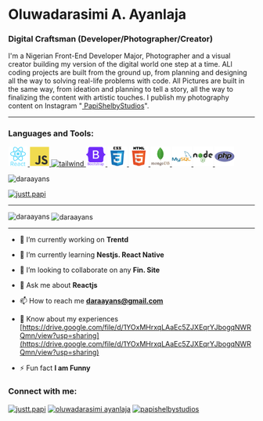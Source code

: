 <h1 align="left">Oluwadarasimi A. Ayanlaja</h1>
<h3 align="left">Digital Craftsman (Developer/Photographer/Creator)</h3>

<p >I'm a Nigerian Front-End Developer Major, Photographer and a visual creator building my version of the digital world one step at a time. ALl coding projects are built from the ground up, from planning and designing all the way to solving real-life problems with code. All Pictures are built in the same way, from ideation and planning to tell a story, all the way to finalizing the content with artistic touches. I publish my photography content on Instagram "<a href="https://www.instagram.com/papishelbystudios?igsh=OGQ5ZDc2ODk2ZA%3D%3D&utm_source=qr"> PapiShelbyStudios</a>". </p>

<hr>

<h3 align="left">Languages and Tools:</h3>


<p align="left">
      <a href="https://reactjs.org/" target="_blank" rel="noreferrer"> <img src="https://raw.githubusercontent.com/devicons/devicon/master/icons/react/react-original-wordmark.svg" alt="react" width="40" height="40"/> </a> 
      <a href="https://developer.mozilla.org/en-US/docs/Web/JavaScript" target="_blank" rel="noreferrer"> <img src="https://raw.githubusercontent.com/devicons/devicon/master/icons/javascript/javascript-original.svg" alt="javascript" width="40" height="40"/> </a>
   <a href="https://tailwindcss.com/" target="_blank" rel="noreferrer"> <img src="https://www.vectorlogo.zone/logos/tailwindcss/tailwindcss-icon.svg" alt="tailwind" width="40" height="40"/> </a> 
      <a href="https://getbootstrap.com" target="_blank" rel="noreferrer"> <img src="https://raw.githubusercontent.com/devicons/devicon/master/icons/bootstrap/bootstrap-plain-wordmark.svg" alt="bootstrap" width="40" height="40" /> </a> 
      <a href="https://www.w3schools.com/css/" target="_blank" rel="noreferrer"> <img src="https://raw.githubusercontent.com/devicons/devicon/master/icons/css3/css3-original-wordmark.svg" alt="css3" width="40" height="40"/> </a> 
  <a href="https://www.w3.org/html/" target="_blank" rel="noreferrer"> <img src="https://raw.githubusercontent.com/devicons/devicon/master/icons/html5/html5-original-wordmark.svg" alt="html5" width="40" height="40"/> </a> 
      <a href="https://www.mongodb.com/" target="_blank" rel="noreferrer"> <img src="https://raw.githubusercontent.com/devicons/devicon/master/icons/mongodb/mongodb-original-wordmark.svg" alt="mongodb" width="40" height="40"/> </a> 
      <a href="https://www.mysql.com/" target="_blank" rel="noreferrer"> <img src="https://raw.githubusercontent.com/devicons/devicon/master/icons/mysql/mysql-original-wordmark.svg" alt="mysql" width="40" height="40"/> </a> 
      <a href="https://nodejs.org" target="_blank" rel="noreferrer"> <img src="https://raw.githubusercontent.com/devicons/devicon/master/icons/nodejs/nodejs-original-wordmark.svg" alt="nodejs" width="40" height="40"/> </a> 
      <a href="https://www.php.net" target="_blank" rel="noreferrer"> <img src="https://raw.githubusercontent.com/devicons/devicon/master/icons/php/php-original.svg" alt="php" width="40" height="40"/> </a>  
</p>


<p align="left"> <img src="https://komarev.com/ghpvc/?username=daraayans&label=Profile%20views&color=0e75b6&style=flat" alt="daraayans" /> </p>

<p align="left"> <a href="https://twitter.com/justt.papi" target="blank"><img src="https://img.shields.io/twitter/follow/justt.papi?logo=twitter&style=for-the-badge" alt="justt.papi" /></a> </p>

<hr>

<p><img align="left" src="https://github-readme-stats.vercel.app/api/top-langs?username=daraayans&show_icons=true&locale=en&layout=compact" alt="daraayans" /></p>

<p>&nbsp;<img align="center" src="https://github-readme-stats.vercel.app/api?username=daraayans&show_icons=true&locale=en" alt="daraayans" /></p>

<hr>

- 🔭 I’m currently working on **Trentd**

- 🌱 I’m currently learning **Nestjs. React Native**

- 👯 I’m looking to collaborate on any **Fin. Site**

- 💬 Ask me about **Reactjs**

- 📫 How to reach me **daraayans@gmail.com**

- 📄 Know about my experiences [https://drive.google.com/file/d/1YOxMHrxqLAaEc5ZJXEqrYJbogqNWRQmn/view?usp=sharing](https://drive.google.com/file/d/1YOxMHrxqLAaEc5ZJXEqrYJbogqNWRQmn/view?usp=sharing)

- ⚡ Fun fact **I am Funny**

<h3 align="left">Connect with me:</h3>
<p align="left">
<a href="https://twitter.com/justt.papi" target="blank"><img align="center" src="https://raw.githubusercontent.com/rahuldkjain/github-profile-readme-generator/master/src/images/icons/Social/twitter.svg" alt="justt.papi" height="30" width="40" /></a>
<a href="https://linkedin.com/in/oluwadarasimi ayanlaja" target="blank"><img align="center" src="https://raw.githubusercontent.com/rahuldkjain/github-profile-readme-generator/master/src/images/icons/Social/linked-in-alt.svg" alt="oluwadarasimi ayanlaja" height="30" width="40" /></a>
<a href="https://instagram.com/papishelbystudios" target="blank"><img align="center" src="https://raw.githubusercontent.com/rahuldkjain/github-profile-readme-generator/master/src/images/icons/Social/instagram.svg" alt="papishelbystudios" height="30" width="40" /></a>
</p>




<!-- <h1>Oluwadarasimi A. Ayanlaja</h1>
<h5>Digital Craftsman (Developer/Photographer/Creator)</h5>

<p>I'm a Nigerian Front-End Developer Major, Photographer and a visual creator building my version of the digital world one step at a time. ALl coding projects are built from the ground up, from planning and designing all the way to solving real-life problems with code. All Pictures are built in the same way, from ideation and planning to tell a story, all the way to finalizing the content with artistic touches. I publish my photography content on Instagram "<a href="https://www.instagram.com/papishelbystudios?igsh=OGQ5ZDc2ODk2ZA%3D%3D&utm_source=qr"> PapiShelbyStudios</a>". </p>


<!--
**daraayans/daraayans** is a ✨ _special_ ✨ repository because its `README.md` (this file) appears on your GitHub profile.

Here are some ideas to get you started:

- 🔭 I’m currently working on ...
- 🌱 I’m currently learning ...
- 👯 I’m looking to collaborate on ...
- 🤔 I’m looking for help with ...
- 💬 Ask me about ...
- 📫 How to reach me: ...
- 😄 Pronouns: ...
- ⚡ Fun fact: ...
--> 
